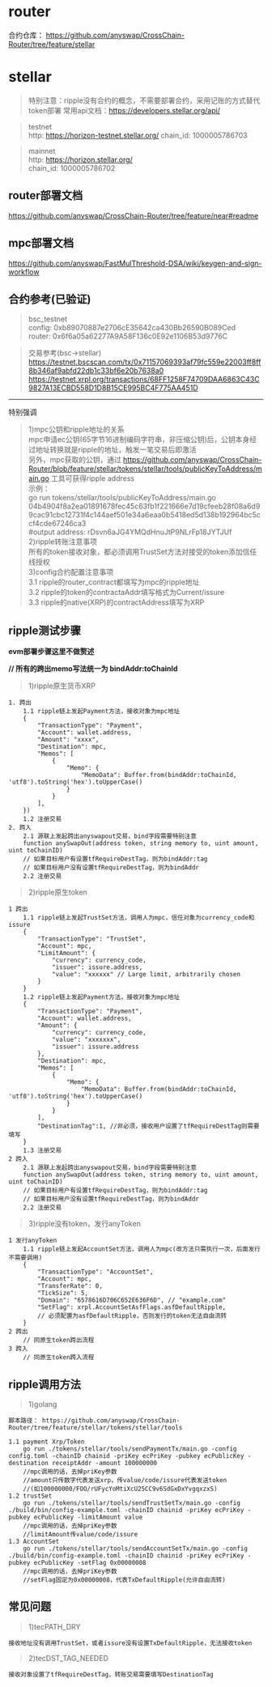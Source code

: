 # router
合约仓库： https://github.com/anyswap/CrossChain-Router/tree/feature/stellar

# stellar
> 特别注意：ripple没有合约的概念，不需要部署合约，采用记账的方式替代token部署
常用api文档：https://developers.stellar.org/api/

> testnet  
http:  https://horizon-testnet.stellar.org/
chain_id:  1000005786703

> mainnet  
http: https://horizon.stellar.org/  
chain_id:  1000005786702

## router部署文档 
https://github.com/anyswap/CrossChain-Router/tree/feature/near#readme
## mpc部署文档 
https://github.com/anyswap/FastMulThreshold-DSA/wiki/keygen-and-sign-workflow

## 合约参考(已验证)
> bsc_testnet  
config: 0xb89070887e2706cE35642ca430Bb26590B089Ced  
router: 0x6f6a05a62277A9A58F136c0E92e1106B53d9776C  

> 交易参考(bsc->stellar)  
https://testnet.bscscan.com/tx/0x71157069393af79fc559e22003ff8ff8b346af9abfd22db1c33bf6e20b7638a0
https://testnet.xrpl.org/transactions/68FF1258F74709DAA6863C43C9827A13ECBD558D1D8B15CE995BC4F775AA451D
***
特别强调  
>1)mpc公钥和ripple地址的关系  
mpc申请ec公钥(65字节16进制编码字符串，非压缩公钥)后，公钥本身经过地址转换就是ripple的地址，触发一笔交易后即激活  
另外，mpc获取的公钥，通过  https://github.com/anyswap/CrossChain-Router/blob/feature/stellar/tokens/stellar/tools/publicKeyToAddress/main.go  工具可获得ripple address  
示例：  
go run tokens/stellar/tools/publicKeyToAddress/main.go 04b4904f8a2ea01891678fec45c63fb1f221666e7d19cfeeb28f08a6d99cac91cbc12731f4c144aef501e34a6eaa0b5418ed5d138b192964bc5ccf4cde67246ca3  
#output
address: rDsvn6aJG4YMQdHnuJtP9NLrFp18JYTJUf  
>2)ripple转账注意事项  
所有的token接收对象，都必须调用TrustSet方法对接受的token添加信任线授权  
>3)config合约配置注意事项  
    3.1 ripple的router_contract都填写为mpc的ripple地址  
    3.2 ripple的token的contractaAddr填写格式为Current/issure  
    3.3 ripple的native(XRP)的contractAddress填写为XRP

## ripple测试步骤
**evm部署步骤这里不做赘述**

**// 所有的跨出memo写法统一为 bindAddr:toChainId**
>1)ripple原生货币XRP
```shell
1. 跨出
    1.1 ripple链上发起Payment方法，接收对象为mpc地址
    {
        "TransactionType": "Payment",
        "Account": wallet.address,
        "Amount": "xxxx",
        "Destination": mpc,
        "Memos": [
            {
                "Memo": {
                    "MemoData": Buffer.from(bindAddr:toChainId, 'utf8').toString('hex').toUpperCase()
                }
            }
        ],
    })
    1.2 注册交易
2. 跨入
    2.1 源联上发起跨出anyswapout交易，bind字段需要特别注意
    function anySwapOut(address token, string memory to, uint amount, uint toChainID)
    // 如果目标用户有设置tfRequireDestTag，则为bindAddr:tag
    // 如果目标用户没有设置tfRequireDestTag，则为bindAddr
    2.2 注册交易
```

>2)ripple原生token
```shell
1 跨出
    1.1 ripple链上发起TrustSet方法，调用人为mpc，信任对象为currency_code和issure
    {
        "TransactionType": "TrustSet",
        "Account": mpc,
        "LimitAmount": {
            "currency": currency_code,
            "issuer": issure.address,
            "value": "xxxxxx" // Large limit, arbitrarily chosen
        }
    }
    1.2 ripple链上发起Payment方法，接收对象为mpc地址
    {
        "TransactionType": "Payment",
        "Account": wallet.address,
        "Amount": {
            "currency": currency_code,
            "value": "xxxxxxx",
            "issuer": issure.address
        },
        "Destination": mpc,
        "Memos": [
            {
                "Memo": {
                    "MemoData": Buffer.from(bindAddr:toChainId, 'utf8').toString('hex').toUpperCase()
                }
            }
        ],
        "DestinationTag":1, //非必须，接收用户设置了tfRequireDestTag则需要填写
    }
    1.3 注册交易
2 跨入
    2.1 源联上发起跨出anyswapout交易，bind字段需要特别注意
    function anySwapOut(address token, string memory to, uint amount, uint toChainID)
    // 如果目标用户有设置tfRequireDestTag，则为bindAddr:tag
    // 如果目标用户没有设置tfRequireDestTag，则为bindAddr
    2.2 注册交易
``` 

>3)ripple没有token，发行anyToken
```shell
1 发行anyToken
    1.1 ripple链上发起AccountSet方法，调用人为mpc(改方法只需执行一次，后面发行不需要调用)
    {
        "TransactionType": "AccountSet",
        "Account": mpc,
        "TransferRate": 0,
        "TickSize": 5,
        "Domain": "6578616D706C652E636F6D", // "example.com"
        "SetFlag": xrpl.AccountSetAsfFlags.asfDefaultRipple, 
        // 必须配置为asfDefaultRipple，否则发行的token无法自由流转
    }
2 跨出
    // 同原生token跨出流程
3 跨入
    // 同原生token跨入流程
```

## ripple调用方法
>1)golang
```shell
脚本路径： https://github.com/anyswap/CrossChain-Router/tree/feature/stellar/tokens/stellar/tools

1.1 payment Xrp/Token  
    go run ./tokens/stellar/tools/sendPaymentTx/main.go -config config.toml -chainID chainid -priKey ecPriKey -pubkey ecPublicKey -destination receiptAddr -amount 100000000  
    //mpc调用的话，去掉priKey参数
    //amount只传数字代表发送xrp，传value/code/issure代表发送token
    //(如100000000/FOO/rUFycYoMtiXcU25CC9v6SdGxDxYvgqxzxS)
1.2 trustSet 
    go run ./tokens/stellar/tools/sendTrustSetTx/main.go -config ./build/bin/config-example.toml -chainID chainid -priKey ecPriKey -pubkey ecPublicKey -limitAmount value  
    //mpc调用的话，去掉priKey参数
    //limitAmount传value/code/issure
1.3 AccountSet
    go run ./tokens/stellar/tools/sendAccountSetTx/main.go -config ./build/bin/config-example.toml -chainID chainid -priKey ecPriKey -pubkey ecPublicKey -setFlag 0x00000008  
    //mpc调用的话，去掉priKey参数
    //setFlag固定为0x00000008，代表TxDefaultRipple(允许自由流转)
```

## 常见问题
>1)tecPATH_DRY  
```shell
接收地址没有调用TrustSet，或者issure没有设置TxDefaultRipple，无法接收token
```
>2)tecDST_TAG_NEEDED  
```shell
接收对象设置了tfRequireDestTag，转账交易需要填写DestinationTag
```
